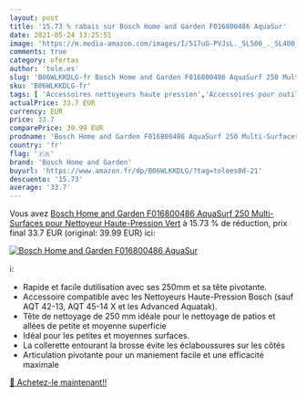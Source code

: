 ```yaml
---
layout: post
title: '15.73 % rabais sur Bosch Home and Garden F016800486 AquaSur'
date: 2021-05-24 13:25:51
image: 'https://m.media-amazon.com/images/I/517uG-PVJsL._SL500_._SL400_.jpg'
comments: true
category: ofertas
author: 'tole.es'
slug: 'B06WLKKDLG-fr Bosch Home and Garden F016800486 AquaSurf 250 Multi-...'
sku: 'B06WLKKDLG-fr'
tags: [ 'Accessoires nettoyeurs haute pression','Accessoires pour outillage de jardin','Aspirateurs, entretien des sols et nettoyeurs de vitres','Cuisine et Maison','Jardin','Nettoyeurs Vapeur et Polisseuses sol','Outillage de jardin motorisé','Pistolets et lances haute pression','Tondeuses et outillage de jardin motorisé','bosch home and garden', ]
actualPrice: 33.7 EUR
currency: EUR
price: 33.7
comparePrice: 39.99 EUR
prodname: 'Bosch Home and Garden F016800486 AquaSurf 250 Multi-Surfaces pour Nettoyeur Haute-Pression  Vert'
country: 'fr'
flag: '🇫🇷'
brand: 'Bosch Home and Garden'
buyurl: 'https://www.amazon.fr/dp/B06WLKKDLG/?tag=tolees0d-21'
descuento: '15.73'
average: '33.7'
---
```


Vous avez [Bosch Home and Garden F016800486 AquaSurf 250 Multi-Surfaces pour Nettoyeur Haute-Pression  Vert](https://www.amazon.fr/dp/B06WLKKDLG/?tag=tolees0d-21)  à  15.73 % de réduction, prix final  33.7 EUR (original: 39.99 EUR) ici:

[![Bosch Home and Garden F016800486 AquaSur](https://m.media-amazon.com/images/I/517uG-PVJsL._SL500_._SL400_.jpg)](https://www.amazon.fr/dp/B06WLKKDLG/?tag=tolees0d-21)

ℹ️:

- Rapide et facile dutilisation avec ses 250mm et sa tête pivotante.
- Accessoire compatible avec les Nettoyeurs Haute-Pression Bosch (sauf AQT 42-13, AQT 45-14 X et les Advanced Aquatak).
- Tête de nettoyage de 250 mm idéale pour le nettoyage de patios et allées de petite et moyenne superficie
- Idéal pour les petites et moyennes surfaces.
- La collerette entourant la brosse évite les éclaboussures sur les côtés
- Articulation pivotante pour un maniement facile et une efficacité maximale

[🛒 Achetez-le maintenant!!](https://www.amazon.fr/dp/B06WLKKDLG/?tag=tolees0d-21)
